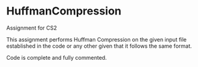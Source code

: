# HuffmanCompression
Assignment for CS2

This assignment performs Huffman Compression on the given input file established in the
code or any other given that it follows the same format.  

Code is complete and fully commented.
